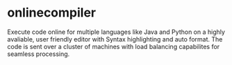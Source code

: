 # onlinecompiler
Execute code online for multiple languages like Java and Python on a highly avaliable, user friendly editor with Syntax highlighting and auto format.
The code is sent over a cluster of machines with load balancing capabilites for seamless processing.
